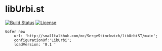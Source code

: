 # libUrbi.st

[![Build Status](https://travis-ci.org/SergeStinckwich/libUrbi.st.svg?branch=master)](https://travis-ci.org/SergeStinckwich/libUrbi.st)
[![License](https://img.shields.io/badge/license-MIT-blue.svg)](https://raw.githubusercontent.com/SergeStinckwich/libUrbi.st/master/LICENSE.md)

```Smalltalk
Gofer new
    url: 'http://smalltalkhub.com/mc/SergeStinckwich/libUrbiST/main';
    configurationOf:'LibUrbi';
    loadVersion: '0.1 '
